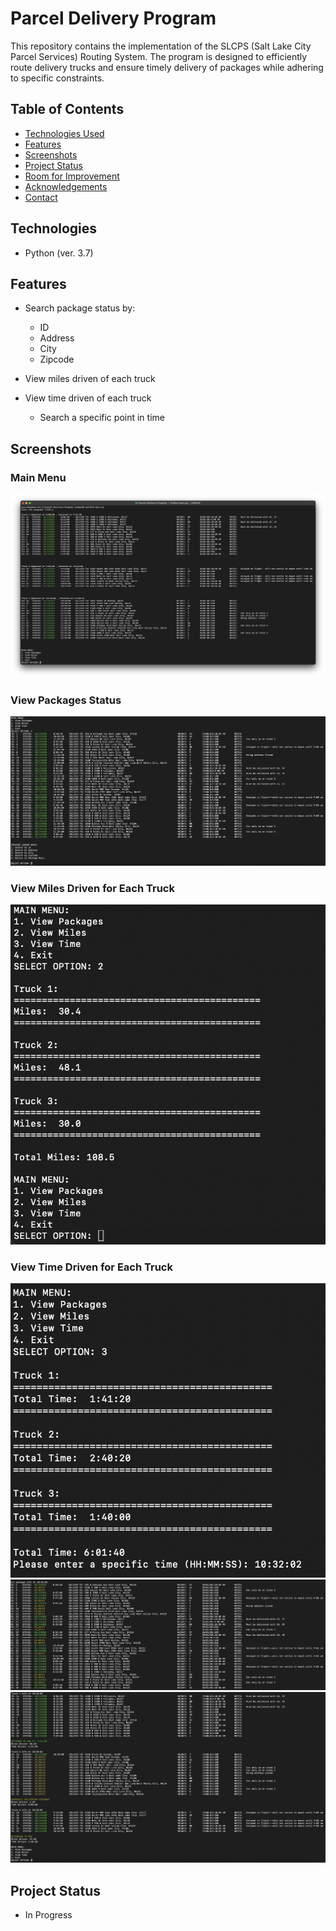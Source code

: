 # Parcel Delivery Program

This repository contains the implementation of the SLCPS (Salt Lake City Parcel Services) Routing System. The program is
designed to efficiently route delivery trucks and ensure timely delivery of packages while adhering to specific constraints.



## Table of Contents
* [Technologies Used](#technologies-used)
* [Features](#features)
* [Screenshots](#screenshots)
* [Project Status](#project-status)
* [Room for Improvement](#room-for-improvement)
* [Acknowledgements](#acknowledgements)
* [Contact](#contact)


## Technologies
- Python (ver. 3.7)

## Features
- Search package status by:
  - ID
  - Address
  - City
  - Zipcode
  
- View miles driven of each truck
- View time driven of each truck
  - Search a specific point in time

## Screenshots

### Main Menu
![Example Screenshots 1](./img/parcelDemo1.png)

### View Packages Status
![Example Screenshots 6](./img/parcelDemo6.png)

### View Miles Driven for Each Truck
![Example Screenshots 2](./img/parcelDemo2.png)

### View Time Driven for Each Truck
![Example Screenshots 3](./img/parcelDemo3.png)
![Example Screenshots 4](./img/parcelDemo4.png)
![Example Screenshots 5](./img/parcelDemo5.png)

## Project Status
-  In Progress
